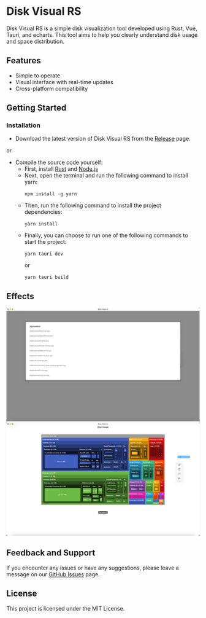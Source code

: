 # Disk Visual RS

Disk Visual RS is a simple disk visualization tool developed using Rust, Vue, Tauri, and echarts. This tool aims to help you clearly understand disk usage and space distribution.

## Features
- Simple to operate
- Visual interface with real-time updates
- Cross-platform compatibility

## Getting Started

### Installation

- Download the latest version of Disk Visual RS from the [Release](https://github.com/ZichunYang/disk-visual-rs/releases) page.

or

- Compile the source code yourself:
    - First, install [Rust](https://www.rust-lang.org/) and [Node.js](https://nodejs.org/en)
    - Next, open the terminal and run the following command to install yarn:
      ```
      npm install -g yarn
      ```
    - Then, run the following command to install the project dependencies:
      ```
      yarn install
      ```
    - Finally, you can choose to run one of the following commands to start the project:
      ```
      yarn tauri dev
      ```
      or
      ```
      yarn tauri build
      ```
## Effects
![Alt text](image-1.png)
![Alt text](img.png)

## Feedback and Support
If you encounter any issues or have any suggestions, please leave a message on our [GitHub Issues](https://github.com/ZichunYang/disk-visual-rs/issues) page.

## License
This project is licensed under the MIT License.
